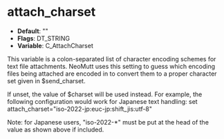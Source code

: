 # attach_charset

- **Default**: ""
- **Flags**: DT_STRING
- **Variable**: C_AttachCharset

This variable is a colon-separated list of character encoding
schemes for text file attachments. NeoMutt uses this setting to guess
which encoding files being attached are encoded in to convert them to
a proper character set given in $send_charset.

If unset, the value of $charset will be used instead.
For example, the following configuration would work for Japanese
text handling:
set attach_charset="iso-2022-jp:euc-jp:shift_jis:utf-8"

Note: for Japanese users, "iso-2022-*" must be put at the head
of the value as shown above if included.
